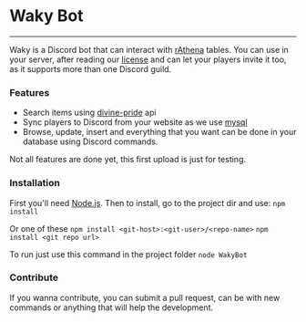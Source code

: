 # Waky Bot
---
Waky is a Discord bot that can interact with  [rAthena](https://github.com/rathena/rathena) tables.
You can use in your server, after reading our [license](https://github.com/psychonaut04/WakyBot/blob/master/LICENSE) and can let your players invite it too, as it supports more than one Discord guild.

### Features

  - Search items using [divine-pride](http://divine-pride.net/) api
  - Sync players to Discord from your website as we use [mysql](https://github.com/mysqljs/mysql)
  - Browse, update, insert and everything that you want can be done in your database using Discord commands.


Not all features are done yet, this first upload is just for testing.

### Installation

First you'll need [Node.js](https://nodejs.org/).
Then to install, go to the project dir and use:
```npm install```

Or one of these
```npm install <git-host>:<git-user>/<repo-name>```
```npm install <git repo url>```

To run just use this command in the project folder
```node WakyBot```

### Contribute

If you wanna contribute, you can submit a pull request, can be with new commands or anything that will help the development.
